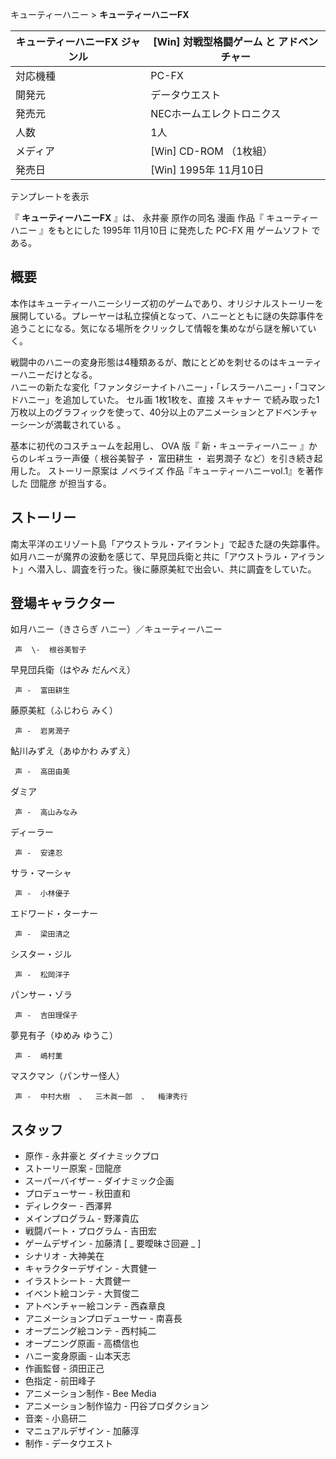 キューティーハニー  > **キューティーハニーFX**

キューティーハニーFX  ジャンル  |  [Win]  対戦型格闘ゲーム  と  アドベンチャー   
---|---  
対応機種  |  PC-FX   
開発元  |  データウエスト   
発売元  |  NECホームエレクトロニクス   
人数  |  1人   
メディア  |  [Win]  CD-ROM  （1枚組）   
発売日  |  [Win]  1995年  11月10日   
テンプレートを表示  
  
『 **キューティーハニーFX** 』は、  永井豪  原作の同名  漫画  作品『  キューティーハニー  』をもとにした  1995年  11月10日
に発売した  PC-FX  用  ゲームソフト  である。

##  概要  

本作はキューティーハニーシリーズ初のゲームであり、オリジナルストーリーを展開している。プレーヤーは私立探偵となって、ハニーとともに謎の失踪事件を追うことになる。気になる場所をクリックして情報を集めながら謎を解いていく。


戦闘中のハニーの変身形態は4種類あるが、敵にとどめを刺せるのはキューティーハニーだけとなる。  
ハニーの新たな変化「ファンタジーナイトハニー」・「レスラーハニー」・「コマンドハニー」を追加していた。  セル画  1枚1枚を、直接  スキャナー
で続み取った1万枚以上のグラフィックを使って、40分以上のアニメーションとアドベンチャーシーンが満載されている    。

基本に初代のコスチュームを起用し、  OVA  版『  新・キューティーハニー  』からのレギュラー声優（  根谷美智子  ・  富田耕生  ・  岩男潤子
など）を引き続き起用した。 ストーリー原案は  ノベライズ  作品『キューティーハニーvol.1』を著作した  団龍彦  が担当する。

##  ストーリー  

南太平洋のエリゾート島「アウストラル・アイラント」で起きた謎の失踪事件。如月ハニーが魔界の波動を感じて、早見団兵衛と共に「アウストラル・アイラント」へ潜入し、調査を行った。後に藤原美紅で出会い、共に調査をしていた。

##  登場キャラクター  

如月ハニー（きさらぎ ハニー）／キューティーハニー

     声  \-  根谷美智子 
早見団兵衛（はやみ だんべえ）

     声 -  富田耕生 
藤原美紅（ふじわら みく）

     声 -  岩男潤子 
鮎川みずえ（あゆかわ みずえ）

     声 -  高田由美 
ダミア

     声 -  高山みなみ 
ディーラー

     声 -  安達忍 
サラ・マーシャ

     声 -  小林優子 
エドワード・ターナー

     声 -  梁田清之 
シスター・ジル

     声 -  松岡洋子 
パンサー・ゾラ

     声 -  吉田理保子 
夢見有子（ゆめみ ゆうこ）

     声 -  嶋村薫 
マスクマン（パンサー怪人）

     声 -  中村大樹  、  三木眞一郎  、  梅津秀行 

##  スタッフ  

  * 原作 - 永井豪と  ダイナミックプロ 
  * ストーリー原案 -  団龍彦 
  * スーパーバイザー - ダイナミック企画 
  * プロデューサー -  秋田直和 
  * ディレクター -  西澤昇 
  * メインプログラム -  野澤貴広 
  * 戦闘パート・プログラム -  吉田宏 
  * ゲームデザイン -  加藤清  [ _ 要曖昧さ回避  _ ] 
  * シナリオ -  大神美在 
  * キャラクターデザイン -  大貫健一 
  * イラストシート - 大貫健一 
  * イベント絵コンテ -  大賀俊二 
  * アトベンチャー絵コンテ -  西森章良 
  * アニメーションプロデューサー -  南喜長 
  * オープニング絵コンテ -  西村純二 
  * オープニング原画 -  高橋信也 
  * ハニー変身原画 -  山本天志 
  * 作画監督 -  須田正己 
  * 色指定 -  前田峰子 
  * アニメーション制作 -  Bee Media 
  * アニメーション制作協力 -  円谷プロダクション 
  * 音楽 -  小島研二 
  * マニュアルデザイン -  加藤淳 
  * 制作 -  データウエスト 

